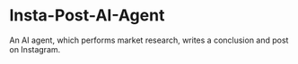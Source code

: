 # Insta-Post-AI-Agent
An AI agent, which performs market research, writes a conclusion and post on Instagram.
